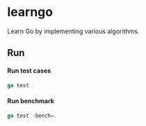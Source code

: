 # learngo
Learn Go by implementing various algorithms.

## Run
#### Run test cases
```go
go test
```

#### Run benchmark
```go
go test -bench=.
```

